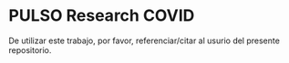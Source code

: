 # PULSO Research COVID

De utilizar este trabajo, por favor, referenciar/citar al usurio del presente repositorio.
